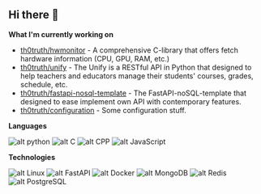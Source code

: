 ## Hi there 👋

**What I'm currently working on**
- [th0truth/hwmonitor](https://github.com/th0truth/hwmonitor) - A comprehensive C-library that offers fetch hardware information (CPU, GPU, RAM, etc.)
- [th0truth/unify](https://github.com/th0truth/unify) - The Unify is a RESTful API in Python that designed to help teachers and educators manage their students' courses, grades, schedule, etc.
- [th0truth/fastapi-nosql-template](https://github.com/th0truth/fastapi-nosql-template) - The FastAPI-noSQL-template that designed to ease implement own API with contemporary features.
- [th0truth/configuration](https://github.com/th0truth/configuration) - Some configuration stuff.

**Languages**

![alt python](https://camo.githubusercontent.com/04bcd2877d02f0c65ff93c7622686e0c5a4d838720a2ff5debe143a30b6eeb58/68747470733a2f2f696d672e736869656c64732e696f2f62616467652f2d507974686f6e2d3030303f266c6f676f3d507974686f6e)
![alt C](https://camo.githubusercontent.com/0f6da244c28c1beb80b0cd098f54ec1432d77f98179080b82f233a25b379eb6a/68747470733a2f2f696d672e736869656c64732e696f2f62616467652f2d432d3030303f266c6f676f3d43)
![alt CPP](https://camo.githubusercontent.com/9e71d1c39725463c0d023010cb9d3c24b3005f6f58c5139c34c098e74c857fc8/68747470733a2f2f696d672e736869656c64732e696f2f62616467652f2d432b2b2d3030303f266c6f676f3d63253262253262266c6f676f436f6c6f723d303035393943)
![alt JavaScript](https://camo.githubusercontent.com/e0dc80cecfb9e807086f7318656abbc2bcc0695bf1039d3bee149e65e320b088/68747470733a2f2f696d672e736869656c64732e696f2f62616467652f2d4a6176615363726970742d3030303f266c6f676f3d4a617661536372697074)

**Technologies**

![alt Linux](https://camo.githubusercontent.com/63b3075e1229e9d8f660f2278c10482014cc8b3d2ff90230a7f03c963d4a3ec1/68747470733a2f2f696d672e736869656c64732e696f2f62616467652f2d4c696e75782d3030303f266c6f676f3d4c696e7578)
![alt FastAPI](https://camo.githubusercontent.com/8b49e6dbc98da30a6497bd3dd03dd43df3da08c69b87af4da97654d2daa6fe4b/68747470733a2f2f696d672e736869656c64732e696f2f62616467652f466173744150492d3336373041303f7374796c653d666f722d7468652d6261646765266c6f676f3d66617374617069)
![alt Docker](https://camo.githubusercontent.com/cdb5e130756a6579b5139e6dc3ab7b4a983d386207bccc2302457d3a09fad1cd/68747470733a2f2f696d672e736869656c64732e696f2f62616467652f2d446f636b65722d3030303f266c6f676f3d446f636b6572)
![alt MongoDB](https://camo.githubusercontent.com/8df7b1eefbe10b3a3e322a3a264b50383c3aba5d1b7f81d9b54896ea52e4ab32/68747470733a2f2f696d672e736869656c64732e696f2f62616467652f4d6f6e676f44422d3437413234383f6c6f676f3d6d6f6e676f6462)
![alt Redis](https://camo.githubusercontent.com/41639856dc8c22a2a788c6ec0b8de58cca92c9f62276e5353fd65076a52a6b96/68747470733a2f2f696d672e736869656c64732e696f2f62616467652f2d52656469732d3030303f266c6f676f3d5265646973)
![alt PostgreSQL](https://camo.githubusercontent.com/171d4bca2a2f1f9d1f1cb98b6a41bd335c3ed8fb72154ab5332fb11d1c2fe058/68747470733a2f2f696d672e736869656c64732e696f2f62616467652f506f737467726553514c2d2532333331363139322e7376673f7374796c653d7374796c652d61646472657373266c6f676f3d706f737467726573716c266c6f676f436f6c6f723d7768697465)


